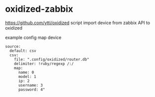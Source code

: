 # oxidized-zabbix
https://github.com/ytti/oxidized
script import device from zabbix API to oxidized

example config map device 
``` text
source:
  default: csv
  csv:
    file: ".config/oxidized/router.db"
    delimiter: !ruby/regexp /:/
    map:
      name: 0
      model: 1
      ip: 2
      username: 3
      password: 4"
